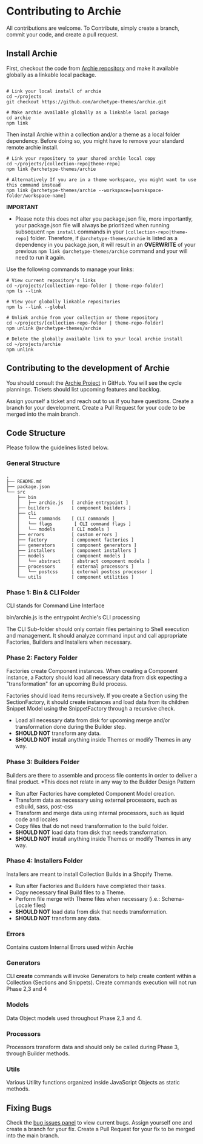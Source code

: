 # Contributing to Archie

All contributions are welcome. To Contribute, simply create a branch, commit your code, and create a pull request.

## Install Archie

First, checkout the code from [Archie repository](https://github.com/archetype-themes/archie) and make it available
globally as a linkable local package.

```shell

# Link your local install of archie
cd ~/projects
git checkout https://github.com/archetype-themes/archie.git

# Make archie available globally as a linkable local package
cd archie
npm link
```

Then install Archie within a collection and/or a theme as a local folder dependency. Before doing so, you might have to
remove your standard remote archie install.

```shell
# Link your repository to your shared archie local copy
cd ~/projects/[collection-repo|theme-repo]
npm link @archetype-themes/archie

# Alternatively If you are in a theme workspace, you might want to use this command instead
npm link @archetype-themes/archie --workspace=[worskspace-folder/workspace-name]
```

**IMPORTANT**

- Please note this does not alter you package.json file, more importantly, your package.json file will always be
  prioritized when running subsequent `npm install` commands in your `[collection-repo|theme-repo]` folder. Therefore,
  if `@archetype-themes/archie` is listed as a dependency in you package.json, it will result in an **OVERWRITE** of
  your previous `npm link @archetype-themes/archie` command and your will need to run it again.

Use the following commands to manage your links:

```shell
# View current repository's links
cd ~/projects/[collection-repo-folder | theme-repo-folder]
npm ls --link

# View your globally linkable repositories
npm ls --link --global

# Unlink archie from your collection or theme repository
cd ~/projects/[collection-repo-folder | theme-repo-folder]
npm unlink @archetype-themes/archie

# Delete the globally available link to your local archie install
cd ~/projects/archie
npm unlink

```

## Contributing to the development of Archie

You should consult the [Archie Project](https://github.com/orgs/archetype-themes/projects/43) in GitHub. You will see
the cycle plannings. Tickets should list upcoming features and backlog.

Assign yourself a ticket and reach out to us if you have questions. Create a branch for your development. Create a Pull
Request for your code to be merged into the main branch.

## Code Structure

Please follow the guidelines listed below.

### General Structure

```shell
.
├── README.md
├── package.json
└── src
    ├── bin
    │   ├── archie.js   [ archie entrypoint ]
    ├── builders        [ component builders ]
    ├── cli
    │   └── commands    [ CLI commands ]
    │   └── flags        [ CLI command flags ]
    │   └── models      [ CLI models ]
    ├── errors          [ custom errors ]
    ├── factory         [ component factories ]
    ├── generators      [ component generators ]
    ├── installers      [ component installers ]
    ├── models          [ component models ]
    │   └── abstract    [ abstract component models ]
    ├── processors      [ external processors ]
    │   └── postcss     [ external postcss processor ]
    └── utils           [ component utilities ]

```

### Phase 1: Bin & CLI Folder

CLI stands for Command Line Interface

bin/archie.js is the entrypoint Archie's CLI processing

The CLI Sub-folder should only contain files pertaining to Shell execution and management. It should analyze command
input
and call appropriate Factories, Builders and Installers when necessary.

### Phase 2: Factory Folder

Factories create Component instances. When creating a Component instance, a Factory should load all necessary data from
disk expecting a "transformation" for an upcoming Build process.

Factories should load items recursively. If you create a Section using the SectionFactory, it should create instances
and load data from its children Snippet Model using the SnippetFactory through a recursive check.

- Load all necessary data from disk for upcoming merge and/or transformation done during the Builder step.
- **SHOULD NOT** transform any data.
- **SHOULD NOT** install anything inside Themes or modify Themes in any way.

### Phase 3: Builders Folder

Builders are there to assemble and process file contents in order to deliver a final product.
*This does not relate in any way to the Builder Design Pattern

- Run after Factories have completed Component Model creation.
- Transform data as necessary using external processors, such as esbuild, sass, post-css
- Transform and merge data using internal processors, such as liquid code and locales
- Copy files that do not need transformation to the build folder.
- **SHOULD NOT** load data from disk that needs transformation.
- **SHOULD NOT** install anything inside Themes or modify Themes in any way.

### Phase 4: Installers Folder

Installers are meant to install Collection Builds in a Shopify Theme.

- Run after Factories and Builders have completed their tasks.
- Copy necessary final Build files to a Theme.
- Perform file merge with Theme files when necessary (i.e.: Schema-Locale files)
- **SHOULD NOT** load data from disk that needs transformation.
- **SHOULD NOT** transform any data.

### Errors

Contains custom Internal Errors used within Archie

### Generators

CLI **create** commands will invoke Generators to help create content within a Collection (Sections and Snippets).
Create commands execution will not run Phase 2,3 and 4

### Models

Data Object models used throughout Phase 2,3 and 4.

### Processors

Processors transform data and should only be called during Phase 3, through Builder methods.

### Utils

Various Utility functions organized inside JavaScript Objects as static methods.

## Fixing Bugs

Check the [bug issues panel](https://github.com/archetype-themes/archie/issues?q=is%3Aopen+is%3Aissue+label%3Abug) to
view current bugs. Assign yourself one and create a branch for your fix. Create a Pull Request for your fix to be
merged into the main branch.
